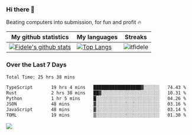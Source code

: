 ### Hi there 👋
<p>Beating computers into submission, for fun and profit 🔥</p>

|My github statistics|My languages|Streaks|
|-|-|-|
|[![Fidele's github stats](https://github-readme-stats.vercel.app/api?username=itfidele&count_private=true&show_icons=true&theme=dark&hide_title=true)](https://github.com/itfidele)|[![Top Langs](https://github-readme-stats.vercel.app/api/top-langs/?username=itfidele&show_icons=true&langs_count=8&theme=dark&layout=compact&hide_title=true)](https://github.com/itfidele)|![itfidele](https://github-readme-streak-stats.herokuapp.com/?user=itfidele&theme=dark)

### Over the Last 7 Days
<!--START_SECTION:waka-->

```txt
Total Time: 25 hrs 38 mins

TypeScript       19 hrs 4 mins   ██████████████████▓░░░░░░   74.43 %
Rust             2 hrs 38 mins   ██▓░░░░░░░░░░░░░░░░░░░░░░   10.31 %
Python           1 hr 5 mins     █░░░░░░░░░░░░░░░░░░░░░░░░   04.26 %
JSON             48 mins         ▓░░░░░░░░░░░░░░░░░░░░░░░░   03.16 %
JavaScript       48 mins         ▓░░░░░░░░░░░░░░░░░░░░░░░░   03.14 %
TOML             19 mins         ▒░░░░░░░░░░░░░░░░░░░░░░░░   01.30 %
```

<!--END_SECTION:waka-->

![](https://komarev.com/ghpvc/?username=itfidele)
